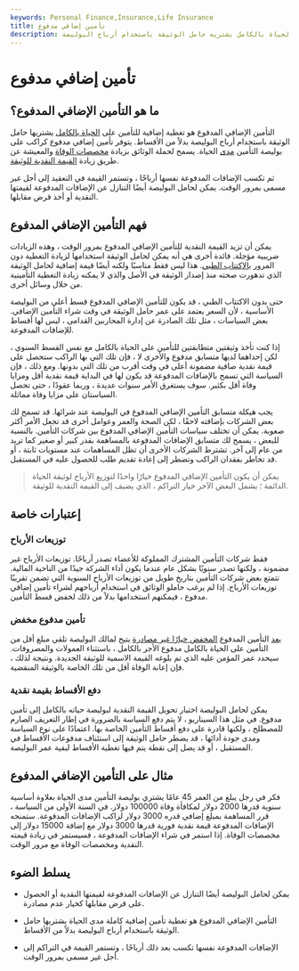 ```yaml
---
keywords: Personal Finance,Insurance,Life Insurance
title: تأمين إضافي مدفوع
description: التأمين الإضافي المدفوع هو تأمين إضافي على الحياة بالكامل يشتريه حامل الوثيقة باستخدام أرباح البوليصة.
---
```


# تأمين إضافي مدفوع
## ما هو التأمين الإضافي المدفوع؟

التأمين الإضافي المدفوع هو تغطية إضافية للتأمين على [الحياة بالكامل](/wholelife) يشتريها حامل الوثيقة باستخدام أرباح البوليصة بدلاً من الأقساط. يتوفر تأمين إضافي مدفوع كراكب على بوليصة التأمين [مدى](/rider) الحياة. يسمح لحملة الوثائق بزيادة [مخصصات الوفاة](/deathbenefit) والمعيشة عن طريق زيادة [القيمة النقدية للوثيقة](/add-to-cash-value-option).

ثم تكسب الإضافات المدفوعة نفسها أرباحًا ، وتستمر القيمة في التعقيد إلى أجل غير مسمى بمرور الوقت. يمكن لحامل البوليصة أيضًا التنازل عن الإضافات المدفوعة لقيمتها النقدية أو أخذ قرض مقابلها.

## فهم التأمين الإضافي المدفوع

يمكن أن تزيد القيمة النقدية للتأمين الإضافي المدفوع بمرور الوقت ، وهذه الزيادات ضريبية مؤجلة. فائدة أخرى هي أنه يمكن لحامل الوثيقة استخدامها لزيادة التغطية دون المرور [بالاكتتاب الطبي](/medical-underwriting). هذا ليس فقط مناسبًا ولكنه أيضًا قيمة إضافية لحامل الوثيقة الذي تدهورت صحته منذ إصدار الوثيقة في الأصل والذي لا يمكنه زيادة التغطية التأمينية من خلال وسائل أخرى.

حتى بدون الاكتتاب الطبي ، قد يكون للتأمين الإضافي المدفوع قسط أعلى من البوليصة الأساسية ، لأن السعر يعتمد على عمر حامل الوثيقة في وقت شراء التأمين الإضافي. بعض السياسات ، مثل تلك الصادرة عن إدارة المحاربين القدامى ، ليس لها أقساط للإضافات المدفوعة.

إذا كنت تأخذ وثيقتين متطابقتين للتأمين على الحياة بالكامل مع نفس القسط السنوي ، لكن إحداهما لديها متسابق مدفوع والأخرى لا ، فإن تلك التي بها الراكب ستحصل على قيمة نقدية صافية مضمونة أعلى في وقت أقرب من تلك التي بدونها. ومع ذلك ، فإن السياسة التي تسمح بالإضافات المدفوعة قد يكون لها في البداية قيمة نقدية أقل ومزايا وفاة أقل بكثير. سوف يستغرق الأمر سنوات عديدة ، وربما عقودًا ، حتى تحصل السياستان على مزايا وفاة مماثلة.

يجب هيكلة متسابق التأمين الإضافي المدفوع في البوليصة عند شرائها. قد تسمح لك بعض الشركات بإضافته لاحقًا ، لكن الصحة والعمر وعوامل أخرى قد تجعل الأمر أكثر صعوبة. يمكن أن تختلف سياسات التأمين الإضافي المدفوع بين شركات التأمين. بالنسبة للبعض ، يسمح لك متسابق الإضافات المدفوعة بالمساهمة بقدر كبير أو صغير كما تريد من عام إلى آخر. تشترط الشركات الأخرى أن تظل المساهمات عند مستويات ثابتة ، أو قد تخاطر بفقدان الراكب وتضطر إلى إعادة تقديم طلب للحصول عليه في المستقبل.

> يمكن أن يكون التأمين الإضافي المدفوع خيارًا واحدًا لتوزيع الأرباح لوثيقة الحياة الدائمة ؛ يشمل البعض الآخر خيار التراكم ، الذي يضيف إلى القيمة النقدية للوثيقة.

>

## إعتبارات خاصة

### توزيعات الأرباح

فقط شركات التأمين المشترك المملوكة للأعضاء تصدر أرباحًا. توزيعات الأرباح غير مضمونة ، ولكنها تصدر سنويًا بشكل عام عندما يكون أداء الشركة جيدًا من الناحية المالية. تتمتع بعض شركات التأمين بتاريخ طويل من توزيعات الأرباح السنوية التي تضمن تقريبًا توزيعات الأرباح. إذا لم يرغب حاملو الوثائق في استخدام أرباحهم لشراء تأمين إضافي مدفوع ، فيمكنهم استخدامها بدلاً من ذلك لخفض قسط التأمين.

### تأمين مدفوع مخفض

[يعد](/nonforfeiture-clause) التأمين المدفوع [المخفض خيارًا غير مصادرة](/nonforfeiture-clause) يتيح لمالك البوليصة تلقي مبلغ أقل من التأمين على الحياة بالكامل مدفوع الأجر بالكامل ، باستثناء العمولات والمصروفات. سيحدد عمر المؤمن عليه الذي تم بلوغه القيمة الاسمية للوثيقة الجديدة. ونتيجة لذلك ، فإن إعانة الوفاة أقل من تلك الخاصة بالوثيقة المنقضية.

### دفع الأقساط بقيمة نقدية

يمكن لحامل البوليصة اختيار تحويل القيمة النقدية لبوليصة حياته بالكامل إلى تأمين مدفوع. في مثل هذا السيناريو ، لا يتم دفع السياسة بالضرورة في إطار التعريف الصارم للمصطلح ، ولكنها قادرة على دفع أقساط التأمين الخاصة بها. اعتمادًا على نوع السياسة ومدى جودة أدائها ، قد يضطر حامل الوثيقة إلى استئناف مدفوعات الأقساط في المستقبل ، أو قد يصل إلى نقطة يتم فيها تغطية الأقساط لبقية عمر البوليصة.

## مثال على التأمين الإضافي المدفوع

فكر في رجل يبلغ من العمر 45 عامًا يشتري بوليصة التأمين مدى الحياة بعلاوة أساسية سنوية قدرها 2000 دولار لمكافأة وفاة 100000 دولار. في السنة الأولى من السياسة ، قرر المساهمة بمبلغ إضافي قدره 3000 دولار لراكب الإضافات المدفوعة. ستمنحه الإضافات المدفوعة قيمة نقدية فورية قدرها 3000 دولار مع إضافة 15000 دولار إلى مخصصات الوفاة. إذا استمر في شراء الإضافات المدفوعة ، فسيستمر في زيادة قيمته النقدية ومخصصات الوفاة مع مرور الوقت.

## يسلط الضوء

- يمكن لحامل البوليصة أيضًا التنازل عن الإضافات المدفوعة لقيمتها النقدية أو الحصول على قرض مقابلها كخيار عدم مصادرة.

- التأمين الإضافي المدفوع هو تغطية تأمين إضافية كاملة مدى الحياة يشتريها حامل الوثيقة باستخدام أرباح البوليصة بدلاً من الأقساط.

- الإضافات المدفوعة نفسها تكسب بعد ذلك أرباحًا ، وتستمر القيمة في التراكم إلى أجل غير مسمى بمرور الوقت.

